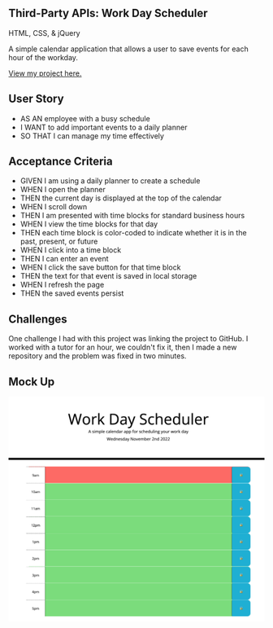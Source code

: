 ## Third-Party APIs: Work Day Scheduler

HTML, CSS, & jQuery

A simple calendar application that allows a user to save events for each hour of the workday.

<a href="url">View my project here.</a>

## User Story
- AS AN employee with a busy schedule
- I WANT to add important events to a daily planner 
- SO THAT I can manage my time effectively

## Acceptance Criteria
- GIVEN I am using a daily planner to create a schedule 
- WHEN I open the planner 
- THEN the current day is displayed at the top of the calendar 
- WHEN I scroll down 
- THEN I am presented with time blocks for standard business hours 
- WHEN I view the time blocks for that day 
- THEN each time block is color-coded to indicate whether it is in the past, present, or future 
- WHEN I click into a time block 
- THEN I can enter an event 
- WHEN I click the save button for that time block 
- THEN the text for that event is saved in local storage 
- WHEN I refresh the page 
- THEN the saved events persist

## Challenges
One challenge I had with this project was linking the project to GitHub. I worked with a tutor for an hour, we couldn't fix it, then I made a new repository and the problem was fixed in two minutes.

## Mock Up
<img src="Screen Shot 2022-11-02 at 9.11.50 AM.png">
